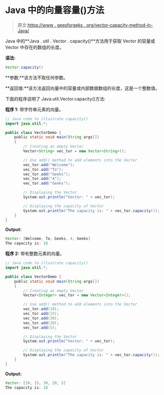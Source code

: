 # Java 中的向量容量()方法

> 原文:[https://www . geesforgeks . org/vector-capacity-method-in-Java/](https://www.geeksforgeeks.org/vector-capacity-method-in-java/)

Java 中的**Java . util . Vector . capacity()**方法用于获取 Vector 的容量或 Vector 中存在的数组的长度。

**语法:**

```java
Vector.capacity()
```

**参数:**该方法不取任何参数。

**返回值:**该方法返回向量中的容量或内部数据数组的长度，这是一个整数值。

下面的程序说明了 Java.util.Vector.capacity()方法:

**程序 1:** 带字符串元素的向量。

```java
// Java code to illustrate capacity()
import java.util.*;

public class VectorDemo {
    public static void main(String args[])
    {
        // Creating an empty Vector
        Vector<String> vec_tor = new Vector<String>();

        // Use add() method to add elements into the Vector
        vec_tor.add("Welcome");
        vec_tor.add("To");
        vec_tor.add("Geeks");
        vec_tor.add("4");
        vec_tor.add("Geeks");

        // Displaying the Vector
        System.out.println("Vector: " + vec_tor);

        // Displaying the capacity of Vector
        System.out.println("The capacity is: " + vec_tor.capacity());
    }
}
```

**Output:**

```java
Vector: [Welcome, To, Geeks, 4, Geeks]
The capacity is: 10

```

**程序 2:** 带有整数元素的向量。

```java
// Java code to illustrate capacity()
import java.util.*;

public class VectorDemo {
    public static void main(String args[])
    {
        // Creating an empty Vector
        Vector<Integer> vec_tor = new Vector<Integer>();

        // Use add() method to add elements into the Vector
        vec_tor.add(10);
        vec_tor.add(15);
        vec_tor.add(30);
        vec_tor.add(20);
        vec_tor.add(5);

        // Displaying the Vector
        System.out.println("Vector: " + vec_tor);

        // Displaying the capacity of Vector
        System.out.println("The capacity is: " + vec_tor.capacity());
    }
}
```

**Output:**

```java
Vector: [10, 15, 30, 20, 5]
The capacity is: 10

```